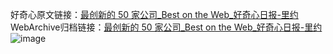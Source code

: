 好奇心原文链接：[最创新的 50 家公司_Best on the Web_好奇心日报-里约](https://www.qdaily.com/articles/6104.html)
WebArchive归档链接：[最创新的 50 家公司_Best on the Web_好奇心日报-里约](http://web.archive.org/web/20171130231230/http://www.qdaily.com/articles/6104.html)
![image](http://ww3.sinaimg.cn/large/007d5XDply1g3w9ji9fgmj30u022jx5s)